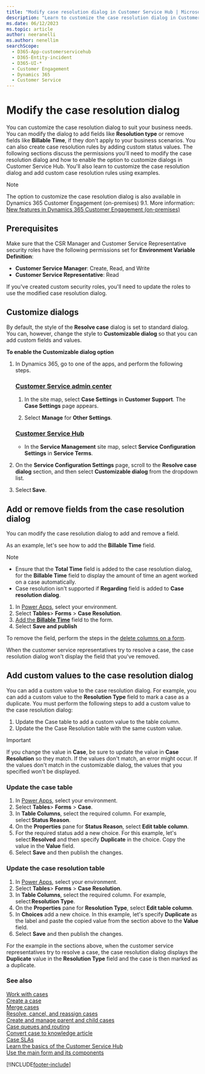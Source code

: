 ```yaml
---
title: "Modify case resolution dialog in Customer Service Hub | MicrosoftDocs"
description: "Learn to customize the case resolution dialog in Customer Service Hub to support varied business needs."
ms.date: 06/12/2023
ms.topic: article
author: neeranelli
ms.author: nenellim
searchScope: 
  - D365-App-customerservicehub
  - D365-Entity-incident
  - D365-UI-*
  - Customer Engagement
  - Dynamics 365
  - Customer Service
---
```


# Modify the case resolution dialog

You can customize the case resolution dialog to suit your business needs. You can modify the dialog to add fields like **Resolution type** or remove fields like **Billable Time**, if they don't apply to your business scenarios. You can also create case resolution rules by adding custom status values.
The following sections discuss the permissions you'll need to modify the case resolution dialog and how to enable the option to customize dialogs in Customer Service Hub. You'll also learn to customize the case resolution dialog and add custom case resolution rules using examples.

> [!Note]
> The option to customize the case resolution dialog is also available in Dynamics 365 Customer Engagement (on-premises) 9.1.
> More information: [New features in Dynamics 365 Customer Engagement (on-premises)](/dynamics365/customerengagement/on-premises/whats-new#configurable-case-resolution-page)

## Prerequisites

Make sure that the CSR Manager and Customer Service Representative security roles have the following permissions set for **Environment Variable Definition**:

- **Customer Service Manager**: Create, Read, and Write
- **Customer Service Representative**: Read

If you've created custom security roles, you'll need to update the roles to use the modified case resolution dialog.

## Customize dialogs

By default, the style of the **Resolve case** dialog is set to standard dialog. You can, however, change the style to **Customizable dialog** so that you can add custom fields and values.

**To enable the Customizable dialog option**

1. In Dynamics 365, go to one of the apps, and perform the following steps.
   
   ### [Customer Service admin center](#tab/customerserviceadmincenter)
    
    1. In the site map, select **Case Settings** in **Customer Support**. The **Case Settings** page appears.
     
    1. Select **Manage** for **Other Settings**.

   ### [Customer Service Hub](#tab/customerservicehub)
   
     - In the **Service Management** site map, select **Service Configuration Settings** in **Service Terms**.

1. On the **Service Configuration Settings** page, scroll to the **Resolve case dialog** section, and then select **Customizable dialog** from the dropdown list.

1. Select **Save**.

## Add or remove fields from the case resolution dialog

You can modify the case resolution dialog to add and remove a field.

As an example, let's see how to add the **Billable Time** field.

> [!NOTE]
> - Ensure that the **Total Time** field is  added to the case resolution dialog, for the **Billable Time** field to display the amount of time an agent worked on a case automatically. 
> - Case resolution isn't supported if **Regarding** field is added to **Case resolution dialog**.

1. In [Power Apps](https://make.powerapps.com/), select your environment.
1. Select **Tables**> **Forms** > **Case Resolution**.
1. [Add the **Billable Time**](/power-apps/maker/model-driven-apps/add-move-or-delete-fields-on-form#add-columns-to-a-form) field to the form.
1. Select **Save and publish**

To remove the field, perform the steps in the [delete columns on a form](add-move-or-delete-fields-on-form#delete-columns-on-a-form).

When the customer service representatives try to resolve a case, the case resolution dialog won't display the field that you've removed.

## Add custom values to the case resolution dialog

You can add a custom value to the case resolution dialog. For example, you can add a custom value to the **Resolution Type** field to mark a case as a duplicate. You must perform the following steps to add a custom value to the case resolution dialog:

 1. Update the Case table to add a custom value to the table column.
 1. Update the the Case Resolution table with the same custom value.

> [!Important] 
> If you change the value in **Case**, be sure to update the value in **Case Resolution** so they match. If the values don't match, an error might occur. If the values don't match in the customizable dialog, the values that you specified won't be displayed.

### Update the case table

1. In [Power Apps](https://make.powerapps.com/), select your environment.
1. Select **Tables**> **Forms** > **Case**.
1. In **Table Columns**, select the required column. For example, select **Status Reason**.
1. On the **Properties** pane for **Status Reason**, select **Edit table column**.
1. For the required status add a new choice. For this example, let's select **Resolved** and then specify **Duplicate** in the choice. Copy the value in the **Value** field. 
1. Select **Save** and then publish the changes.

### Update the case resolution table

1. In [Power Apps](https://make.powerapps.com/), select your environment.
1. Select **Tables**> **Forms** > **Case Resolution**.
1. In **Table Columns**, select the required column. For example, select **Resolution Type**.
1. On the **Properties** pane for **Resolution Type**, select **Edit table column**.
1. In **Choices** add a new choice. In this example, let's specify **Duplicate** as the label and paste the copied value from the section above to the **Value** field. 
1. Select **Save** and then publish the changes.

For the example in the sections above, when the customer service representatives try to resolve a case, the case resolution dialog displays the **Duplicate** value in the **Resolution Type** field and the case is then marked as a duplicate.

### See also

[Work with cases](../use/customer-service-hub-user-guide-create-a-case.md)  
[Create a case](../use/customer-service-hub-user-guide-create-a-case.md)  
[Merge cases](../use/customer-service-hub-user-guide-merge-cases.md)  
[Resolve, cancel, and reassign cases](../use/customer-service-hub-user-guide-resolve-cancel-reassign-a-case.md)  
[Create and manage parent and child cases](../use/customer-service-hub-user-guide-create-and-manage-parent-and-child-cases.md)  
[Case queues and routing](../use/customer-service-hub-user-guide-case-queues-and-routing.md)  
[Convert case to knowledge article](../use/customer-service-hub-user-guide-convert-case-to-knowledge-article.md)  
[Case SLAs](../use/customer-service-hub-user-guide-case-sla.md)  
[Learn the basics of the Customer Service Hub](../implement/customer-service-hub-user-guide-basics.md)  
[Use the main form and its components](../../customerengagement/on-premises/customize/use-main-form-and-components.md)  

[!INCLUDE[footer-include](../../includes/footer-banner.md)]
